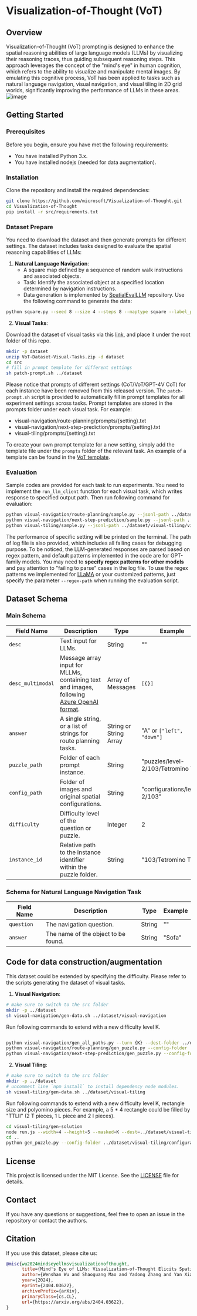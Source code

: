 # Visualization-of-Thought (VoT)

## Overview

Visualization-of-Thought (VoT) prompting is designed to enhance the spatial reasoning abilities of large language models (LLMs) by visualizing their reasoning traces, thus guiding subsequent reasoning steps. This approach leverages the concept of the "mind's eye" in human cognition, which refers to the ability to visualize and manipulate mental images. By emulating this cognitive process, VoT has been applied to tasks such as natural language navigation, visual navigation, and visual tiling in 2D grid worlds, significantly improving the performance of LLMs in these areas.
![image](https://github.com/user-attachments/assets/cc34d9b5-3f34-4e2b-87fc-6d1d7d81bcb1)

## Getting Started

### Prerequisites

Before you begin, ensure you have met the following requirements:
- You have installed Python 3.x.
- You have installed nodejs (needed for data augmentation).

### Installation

Clone the repository and install the required dependencies:

```bash
git clone https://github.com/microsoft/Visualization-of-Thought.git
cd Visualization-of-Thought
pip install -r src/requirements.txt
```

### Dataset Prepare

You need to download the dataset and then generate prompts for different settings. The dataset includes tasks designed to evaluate the spatial reasoning capabilities of LLMs:

1. **Natural Language Navigation**:
   - A square map defined by a sequence of random walk instructions and associated objects.
   - Task: Identify the associated object at a specified location determined by navigation instructions.
   - Data generation is implemented by [SpatialEvalLLM](https://github.com/runopti/SpatialEvalLLM) repository. Use the following command to generate the data:
```bash
python square.py --seed 8 --size 4 --steps 8 --maptype square --label_path ./labels/imagenetsimple.json --n_sample 200 --out_dir results_map_global --special_order snake_order
```

2. **Visual Tasks**:
   
Download the dataset of visual tasks via this [link](https://github.com/microsoft/visualization-of-thought/raw/main/vot-dataset-visual-tasks.zip), and place it under the root folder of this repo.

```bash
mkdir -p dataset
unzip VoT-Dataset-Visual-Tasks.zip -d dataset
cd src
# fill in prompt template for different settings
sh patch-prompt.sh ../dataset
```
Please notice that prompts of different settings (CoT/VoT/GPT-4V CoT) for each instance have been removed from this released version. The `patch-prompt.sh` script is provided to automatically fill in prompt templates for all experiment settings across tasks. Prompt templates are stored in the prompts folder under each visual task. For example:
- visual-navigation/route-planning/prompts/{setting}.txt
- visual-navigation/next-step-prediction/prompts/{setting}.txt
- visual-tiling/prompts/{setting}.txt

To create your own prompt template for a new setting, simply add the template file under the `prompts` folder of the relevant task. An example of a template can be found in the [VoT template](https://github.com/microsoft/visualization-of-thought/blob/main/src/visual-tiling/prompts/0-shot-vot). 

### Evaluation
Sample codes are provided for each task to run experiments. You need to implement the `run_llm_client` function for each visual task, which writes response to specified output path. Then run following command for evaluation:
```bash
python visual-navigation/route-planning/sample.py --jsonl-path ../dataset/visual-navigation/route-planning.jsonl --output-folder {output-folder} --setting {setting}
python visual-navigation/next-step-prediction/sample.py --jsonl-path ../dataset/visual-navigation/next-step-prediction.jsonl --output-folder {output-folder} --setting {setting}
python visual-tiling/sample.py --jsonl-path ../dataset/visual-tiling/visual-tiling.jsonl --output-folder {output-folder} --setting {setting}
```
The performance of specific setting will be printed on the terminal. The path of log file is also provided, which includes all failing cases for debugging purpose.
To be noticed, the LLM-generated responses are parsed based on regex pattern, and default patterns implemented in the code are for GPT-family models. You may need to **specify regex patterns for other models** and pay attention to "failing to parse" cases in the log file. To use the regex patterns we implemented for [LLaMA](https://github.com/microsoft/visualization-of-thought/blob/main/src/visual-navigation/next-step-prediction/llama-regex-patterns.txt) or your customized patterns, just specify the parameter `--regex-path` when running the evaluation script.

## Dataset Schema
### Main Schema

| Field Name        | Description                                                                                 | Type              | Example                          |
|-------------------|---------------------------------------------------------------------------------------------|-------------------|----------------------------------|
| `desc`            | Text input for LLMs.                                                                        | String            | "" |
| `desc_multimodal` | Message array input for MLLMs, containing text and images, following [Azure OpenAI format](https://learn.microsoft.com/en-us/azure/ai-services/openai/how-to/gpt-with-vision?tabs=rest%2Csystem-assigned%2Cresource#call-the-chat-completion-apis).   | Array of Messages | `[{}]` |
| `answer`          | A single string, or a list of strings for route planning tasks.                             | String or String Array   | "A" or `["left", "down"]` |
| `puzzle_path`     | Folder of each prompt instance.                                                               | String            | "puzzles/level-2/103/Tetromino T"            |
| `config_path`     | Folder of images and original spatial configurations.                                         | String            | "configurations/level-2/103"         |
| `difficulty`      | Difficulty level of the question or puzzle.                                                 | Integer            | 2                         |
| `instance_id`     | Relative path to the instance identifier within the puzzle folder.                          | String            | "103/Tetromino T"            |

### Schema for Natural Language Navigation Task

| Field Name        | Description                | Type   | Example                      |
|-------------------|----------------------------|--------|------------------------------|
| `question`        | The navigation question.   | String | "" |
| `answer`          | The name of the object to be found.     | String | "Sofa" |


## Code for data construction/augmentation
This dataset could be extended by specifying the difficulty. Please refer to the scripts generating the dataset of visual tasks.
1. **Visual Navigation**:

```bash
# make sure to switch to the src folder
mkdir -p ../dataset
sh visual-navigation/gen-data.sh ../dataset/visual-navigation
```
Run following commands to extend with a new difficulty level K.

```bash

python visual-navigation/gen_all_paths.py --turn {K} --dest-folder ../dataset/visual-navigation/configurations/level-{K}
python visual-navigation/route-planning/gen_puzzle.py --config-folder ../dataset/visual-navigation/configurations/level-{K} --puzzle-folder ../dataset/visual-navigation/route-planning/level-{K} --output-jsonl ../dataset/visual-navigation/route-planning.jsonl --difficulty {K}
python visual-navigation/next-step-prediction/gen_puzzle.py --config-folder ../dataset/visual-navigation/configurations/level-{K} --puzzle-folder ../dataset/visual-navigation/next-step-prediction/level-{K} --output-jsonl ../dataset/visual-navigation/next-step-prediction.jsonl --difficulty {K}
```
2. **Visual Tiling**:

```bash
# make sure to switch to the src folder
mkdir -p ../dataset
# uncomment line `npm install` to install dependency node modules.
sh visual-tiling/gen-data.sh ../dataset/visual-tiling
```

Run following commands to extend with a new difficulty level K, rectangle size and polyomino pieces. For example, a 5 * 4 rectangle could be filled by "TTLII" (2 T pieces, 1 L piece and 2 I pieces).

```bash
cd visual-tiling/gen-solution
node run.js --width=4 --height=5 --masked=K --dest=../dataset/visual-tiling/configurations/level-{K} --pieces='TTLII'
cd ..
python gen_puzzle.py --config-folder ../dataset/visual-tiling/configurations/level-{K} --puzzle-folder ../dataset/visual-tiling/puzzles/level-{K} --output-jsonl ../dataset/visual-tiling/visual-tiling.jsonl --difficulty {K}
```

## License

This project is licensed under the MIT License. See the [LICENSE](LICENSE) file for details.

## Contact

If you have any questions or suggestions, feel free to open an issue in the repository or contact the authors.

## Citation

If you use this dataset, please cite us:

```bibtex
@misc{wu2024mindseyellmsvisualizationofthought,
      title={Mind's Eye of LLMs: Visualization-of-Thought Elicits Spatial Reasoning in Large Language Models}, 
      author={Wenshan Wu and Shaoguang Mao and Yadong Zhang and Yan Xia and Li Dong and Lei Cui and Furu Wei},
      year={2024},
      eprint={2404.03622},
      archivePrefix={arXiv},
      primaryClass={cs.CL},
      url={https://arxiv.org/abs/2404.03622}, 
}

